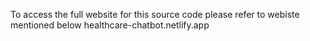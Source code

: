 To access the full website for this source code please refer to webiste mentioned below
healthcare-chatbot.netlify.app

